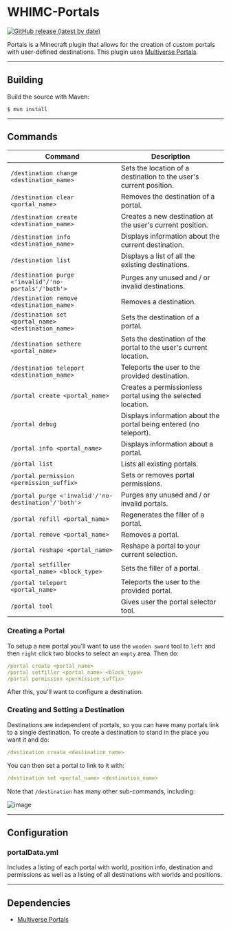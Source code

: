 # WHIMC-Portals
[![GitHub release (latest by date)](https://img.shields.io/github/v/release/whimc/Portals?label=download&logo=github)](https://github.com/whimc/Portals/releases/latest)

Portals is a Minecraft plugin that allows for the creation of custom portals with user-defined destinations. This plugin uses [Multiverse Portals](https://dev.bukkit.org/projects/multiverse-portals).

---
## Building
Build the source with Maven:
```
$ mvn install
```

---
## Commands

| Command                                             | Description                                                        |
|-----------------------------------------------------|--------------------------------------------------------------------|
|`/destination change <destination_name>`             | Sets the location of a destination to the user's current position. |
|`/destination clear <portal_name>`                   | Removes the destination of a portal.                               |
|`/destination create <destination_name>`             | Creates a new destination at the user's current position.          |
|`/destination info <destination_name>`               | Displays information about the current destination.                |
|`/destination list`                                  | Displays a list of all the existing destinations.                  |
|`/destination purge <'invalid'/'no-portals'/'both'>` | Purges any unused and / or invalid destinations.                   |
|`/destination remove <destination_name>`             | Removes a destination.                                             |
|`/destination set <portal_name> <destination_name>`  | Sets the destination of a portal.                                  |
|`/destination sethere <portal_name>`                 | Sets the destination of the portal to the user's current location. |
|`/destination teleport <destination_name>`           | Teleports the user to the provided destination.                    |
|`/portal create <portal_name>`                       | Creates a permissionless portal using the selected location.       |
|`/portal debug`                                      | Displays information about the portal being entered (no teleport). |
|`/portal info <portal_name>`                         | Displays information about a portal.                               |
|`/portal list`                                       | Lists all existing portals.                                        |
|`/portal permission <permission_suffix>`             | Sets or removes portal permissions.                                |
|`/portal purge <'invalid'/'no-destination'/'both'>`  | Purges any unused and / or invalid portals.                        |
|`/portal refill <portal_name>`                       | Regenerates the filler of a portal.                                |
|`/portal remove <portal_name>`                       | Removes a portal.                                                  |
|`/portal reshape <portal_name>`                      | Reshape a portal to your current selection.                        |
|`/portal setfiller <portal_name> <block_type>`       | Sets the filler of a portal.                                       |
|`/portal teleport <portal_name>`                     | Teleports the user to the provided portal.                         |
|`/portal tool`                                       | Gives user the portal selector tool.                               |

### Creating a Portal

To setup a new portal you'll want to use the `wooden sword` tool to `left` and then `right` click two blocks to select an ``empty`` area. Then do:

```yaml
/portal create <portal_name>
/portal setfiller <portal_name> <block_type>
/portal permission <permission_suffix>
````

After this, you'll want to configure a destination.

### Creating and Setting a Destination

Destinations are independent of portals, so you can have many portals link to a single destination. To create a destination to stand in the place you want it and do:

```yaml
/destination create <destination_name>
````

You can then set a portal to link to it with:

```yaml
/destination set <portal_name> <destination_name>
````

Note that `/destination` has many other sub-commands, including:

![image](https://user-images.githubusercontent.com/5846359/136828198-ab093daf-1b08-481e-a352-f391a269c497.png)

---
## Configuration

### portalData.yml

Includes a listing of each portal with world, position info, destination and permissions as well as a listing of all destinations with worlds and positions. 

---
## Dependencies
* [Multiverse Portals](https://dev.bukkit.org/projects/multiverse-portals)